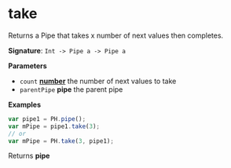# take

Returns a Pipe that takes x number of next values then completes.

**Signature**: `Int -> Pipe a -> Pipe a`

**Parameters**

-   `count` **[number](https://developer.mozilla.org/en-US/docs/Web/JavaScript/Reference/Global_Objects/Number)** the number of next values to take
-   `parentPipe` **pipe** the parent pipe

**Examples**

```javascript
var pipe1 = PH.pipe();
var mPipe = pipe1.take(3);
// or
var mPipe = PH.take(3, pipe1);
```

Returns **pipe** 
